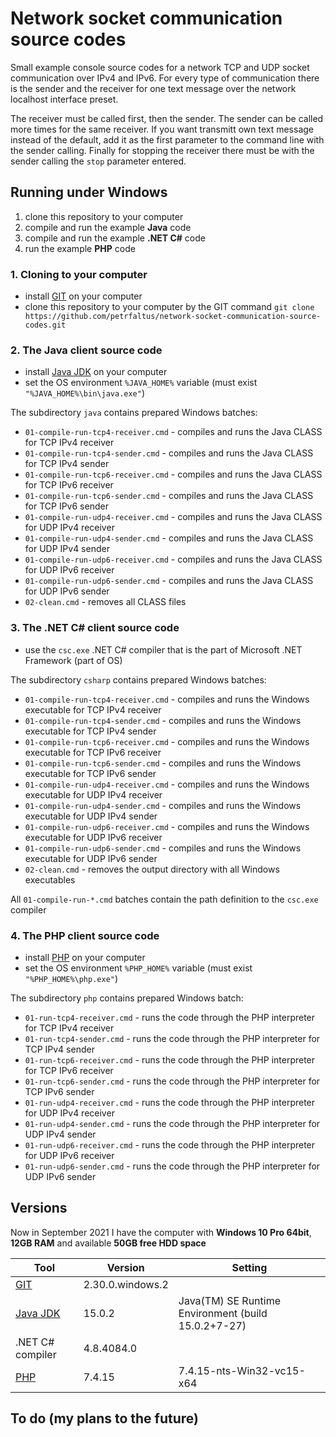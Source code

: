 # Network socket communication source codes
Small example console source codes for a network TCP and UDP socket communication over IPv4 and IPv6. For every type of communication there is the sender and the receiver for one text message over the network localhost interface preset.

The receiver must be called first, then the sender. The sender can be called more times for the same receiver. If you want transmitt own text message instead of the default, add it as the first parameter to the command line with the sender calling. Finally for stopping the receiver there must be with the sender calling the `stop` parameter entered.

## Running under Windows
1. clone this repository to your computer
2. compile and run the example **Java** code
3. compile and run the example **.NET C#** code
4. run the example **PHP** code

### 1. Cloning to your computer
- install [GIT] on your computer
- clone this repository to your computer by the GIT command
  `git clone https://github.com/petrfaltus/network-socket-communication-source-codes.git`

### 2. The Java client source code
- install [Java JDK] on your computer
- set the OS environment `%JAVA_HOME%` variable (must exist `"%JAVA_HOME%\bin\java.exe"`)

The subdirectory `java` contains prepared Windows batches:
- `01-compile-run-tcp4-receiver.cmd` - compiles and runs the Java CLASS for TCP IPv4 receiver
- `01-compile-run-tcp4-sender.cmd` - compiles and runs the Java CLASS for TCP IPv4 sender
- `01-compile-run-tcp6-receiver.cmd` - compiles and runs the Java CLASS for TCP IPv6 receiver 
- `01-compile-run-tcp6-sender.cmd` - compiles and runs the Java CLASS for TCP IPv6 sender
- `01-compile-run-udp4-receiver.cmd` - compiles and runs the Java CLASS for UDP IPv4 receiver
- `01-compile-run-udp4-sender.cmd` - compiles and runs the Java CLASS for UDP IPv4 sender
- `01-compile-run-udp6-receiver.cmd` - compiles and runs the Java CLASS for UDP IPv6 receiver
- `01-compile-run-udp6-sender.cmd` - compiles and runs the Java CLASS for UDP IPv6 sender
- `02-clean.cmd` - removes all CLASS files

### 3. The .NET C# client source code
- use the `csc.exe` .NET C# compiler that is the part of Microsoft .NET Framework (part of OS)

The subdirectory `csharp` contains prepared Windows batches:
- `01-compile-run-tcp4-receiver.cmd` - compiles and runs the Windows executable for TCP IPv4 receiver
- `01-compile-run-tcp4-sender.cmd` - compiles and runs the Windows executable for TCP IPv4 sender
- `01-compile-run-tcp6-receiver.cmd` - compiles and runs the Windows executable for TCP IPv6 receiver 
- `01-compile-run-tcp6-sender.cmd` - compiles and runs the Windows executable for TCP IPv6 sender
- `01-compile-run-udp4-receiver.cmd` - compiles and runs the Windows executable for UDP IPv4 receiver
- `01-compile-run-udp4-sender.cmd` - compiles and runs the Windows executable for UDP IPv4 sender
- `01-compile-run-udp6-receiver.cmd` - compiles and runs the Windows executable for UDP IPv6 receiver
- `01-compile-run-udp6-sender.cmd` - compiles and runs the Windows executable for UDP IPv6 sender
- `02-clean.cmd` - removes the output directory with all Windows executables

All `01-compile-run-*.cmd` batches contain the path definition to the `csc.exe` compiler

### 4. The PHP client source code
- install [PHP] on your computer
- set the OS environment `%PHP_HOME%` variable (must exist `"%PHP_HOME%\php.exe"`)

The subdirectory `php` contains prepared Windows batch:
- `01-run-tcp4-receiver.cmd` - runs the code through the PHP interpreter for TCP IPv4 receiver
- `01-run-tcp4-sender.cmd` - runs the code through the PHP interpreter for TCP IPv4 sender
- `01-run-tcp6-receiver.cmd` - runs the code through the PHP interpreter for TCP IPv6 receiver 
- `01-run-tcp6-sender.cmd` - runs the code through the PHP interpreter for TCP IPv6 sender
- `01-run-udp4-receiver.cmd` - runs the code through the PHP interpreter for UDP IPv4 receiver
- `01-run-udp4-sender.cmd` - runs the code through the PHP interpreter for UDP IPv4 sender
- `01-run-udp6-receiver.cmd` - runs the code through the PHP interpreter for UDP IPv6 receiver
- `01-run-udp6-sender.cmd` - runs the code through the PHP interpreter for UDP IPv6 sender

## Versions
Now in September 2021 I have the computer with **Windows 10 Pro 64bit**, **12GB RAM** and available **50GB free HDD space**

| Tool | Version | Setting |
| ------ | ------ | ------ |
| [GIT] | 2.30.0.windows.2 | |
| [Java JDK] | 15.0.2 | Java(TM) SE Runtime Environment (build 15.0.2+7-27) |
| .NET C# compiler | 4.8.4084.0 | |
| [PHP] | 7.4.15 | 7.4.15-nts-Win32-vc15-x64 |

## To do (my plans to the future)

[GIT]: <https://git-scm.com/>
[Java JDK]: <https://www.oracle.com/java/technologies/javase-downloads.html>
[PHP]: <https://www.php.net/>
